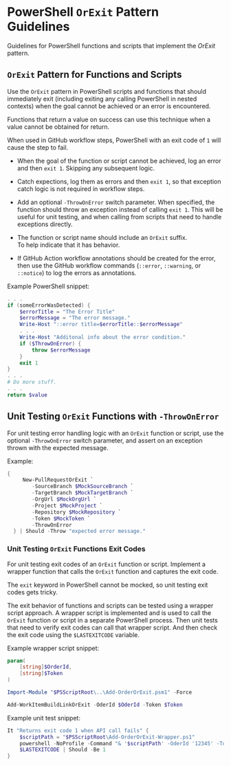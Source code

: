 # PowerShell `OrExit` Pattern Guidelines

Guidelines for PowerShell functions and scripts that implement the *OrExit* pattern.

## `OrExit` Pattern for Functions and Scripts

Use the `OrExit` pattern in PowerShell scripts and functions that should immediately exit (including exiting any calling PowerShell in nested contexts) when the goal cannot be achieved or an error is encountered.

Functions that return a value on success can use this technique when a value cannot be obtained for return.

When used in GitHub workflow steps, PowerShell with an exit code of `1` will cause the step to fail.

- When the goal of the function or script cannot be achieved,
log an error and then `exit 1`. Skipping any subsequent logic.

- Catch expections, log them as errors and then `exit 1`, so that exception catch logic is not required in workflow steps.

- Add an optional `-ThrowOnError` switch parameter. When specified, the function should throw an exception instead of calling `exit 1`. This will be useful for unit testing, and when calling from scripts that need to handle exceptions directly.

- The function or script name should include an `OrExit` suffix.<br>
  To help indicate that it has behavior.

- If GitHub Action workflow annotations should be created for the error, then use the GitHub workflow commands (`::error`, `::warning`, or `::notice`) to log the errors as annotations.

Example PowerShell snippet:
```PowerShell
. . .
if (someErrorWasDetected) {
    $errorTitle = "The Error Title"
    $errorMessage = "The error message."
    Write-Host "::error title=$errorTitle::$errorMessage"
    . . .
    Write-Host "Additonal info about the error condition."
    if ($ThrowOnError) {
        throw $errorMessage
    }
    exit 1
}
. . .
# Do more stuff.
. . .
return $value
```

## Unit Testing `OrExit` Functions with `-ThrowOnError`

For unit testing error handling logic with an `OrExit` function or script, use the optional `-ThrowOnError` switch parameter, and assert on an exception thrown with the expected message.

  Example:
  ```PowerShell
  {
       New-PullRequestOrExit `
          -SourceBranch $MockSourceBranch `
          -TargetBranch $MockTargetBranch `
          -OrgUrl $MockOrgUrl `
          -Project $MockProject `
          -Repository $MockRepository `
          -Token $MockToken `
          -ThrowOnError
    } | Should -Throw "expected error message."
  ```

### Unit Testing `OrExit` Functions Exit Codes

For unit testing exit codes of an `OrExit` function or script.
Implement a wrapper function that calls the `OrExit` function and captures the exit code.

The `exit` keyword in PowerShell cannot be mocked, so unit testing exit codes gets tricky.

The exit behavior of functions and scripts can be tested using a wrapper script approach. A wrapper script is implemented and is used to call the `OrExit` function or script in a separate PowerShell process. Then unit tests that need to verify exit codes can call that wrapper script. And then check the exit code using the `$LASTEXITCODE` variable.

Example wrapper script snippet:
```PowerShell
param(
    [string]$OrderId,
    [string]$Token
)

Import-Module "$PSScriptRoot\..\Add-OrderOrExit.psm1" -Force

Add-WorkItemBuildLinkOrExit -OderId $OderId -Token $Token
```

Example unit test snippet:
```PowerShell
It "Returns exit code 1 when API call fails" {
    $scriptPath = "$PSScriptRoot\Add-OrderOrExit-Wrapper.ps1"
    powershell -NoProfile -Command "& '$scriptPath' -OderId '12345' -Token 'fake-token'; exit `$LASTEXITCODE"
    $LASTEXITCODE | Should -Be 1
}
```
